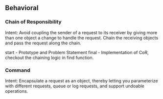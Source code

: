 ## Behavioral

### Chain of Responsibility
Intent:
Avoid coupling the sender of a request to its receiver by giving more than one object a change to handle the request. Chain the receiving objects and pass the request along the chain.

start - Prototype and Problem Statement
final - Implementation of CoR, checkout the chaining logic in find function.

### Command
Intent:
Encapsulate a request as an object, thereby letting you parameterize with different requests, queue or log requests, and support undoable operations.

